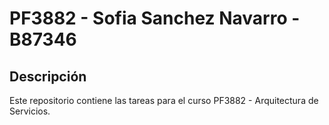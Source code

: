 # PF3882 - Sofia Sanchez Navarro - B87346

## Descripción
Este repositorio contiene las tareas para el curso PF3882 - Arquitectura de Servicios. 